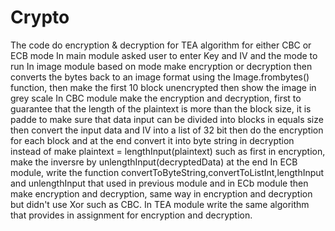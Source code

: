 # Crypto
The code do encryption & decryption for TEA algorithm for either CBC or ECB mode 
In main module asked user to enter Key and IV and the mode to run 
In image module based on mode make encryption or decryption then converts the  bytes back to an image format using the Image.frombytes() function, then make the first 10 block unencrypted then show the image in grey scale 
In CBC module make the encryption and decryption, first to guarantee that the length of the plaintext is more than the block size, it is padde to make sure that data input can be divided into blocks in equals size then convert the input data and IV into a list of 32 bit then do the encryption for each block and at the end convert it into byte string in decryption instead of make plaintext = lengthInput(plaintext) such as first in encryption, make the inversre by unlengthInput(decryptedData) at the end 
In ECB module, write the function convertToByteString,convertToListInt,lengthInput and unlengthInput that used in previous module and in ECb module then make encryption and decryption, same way in encryption and decryption but didn't use Xor such as CBC.
In TEA module write the same algorithm that provides in assignment for encryption and decryption.
